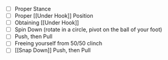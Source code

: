 - [ ] Proper Stance
- [ ] Proper [[Under Hook]] Position
- [ ] Obtaining [[Under Hook]]
- [ ] Spin Down (rotate in a circle, pivot on the ball of your foot)
- [ ] Push, then Pull
- [ ] Freeing yourself from 50/50 clinch
- [ ] [[Snap Down]] Push, then Pull